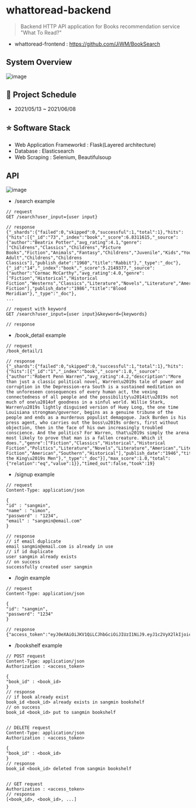 # whattoread-backend
> Backend HTTP API application for Books recommendation service "What To Read?"

- whattoread-frontend : https://github.com/JiWM/BookSearch

## System Overview
![image](https://user-images.githubusercontent.com/68796085/121776147-3baba580-cbc6-11eb-97a5-3cb8e683b137.png)


## 📅 Project Schedule
- 2021/05/13 ~ 2021/06/08 

## ⭐ Software Stack
- Web Application Frameworkd : Flask(Layered architecture)
- Database : Elasticsearch
- Web Scraping : Selenium, Beautifulsoup

## API
![image](https://user-images.githubusercontent.com/68796085/120313846-83544680-c315-11eb-9cd1-4dd774bc669e.png)


- /search example

```
// request
GET /search?user_input={user input}

// response
{"_shards":{"failed":0,"skipped":0,"successful":1,"total":1},"hits":{"hits":[{"_id":"73","_index":"book","_score":6.8311615,"_source":{"author":"Beatrix Potter","avg_rating":4.1,"genre":["Childrens","Classics","Childrens","Picture Books","Fiction","Animals","Fantasy","Childrens","Juvenile","Kids","Young Adult","Childrens","Childrens Classics"],"publish_date":"1960","title":"Rabbit"},"_type":"_doc"},{"_id":"14","_index":"book","_score":5.2149377,"_source":{"author":"Cormac McCarthy","avg_rating":4.0,"genre":["Fiction","Historical","Historical Fiction","Westerns","Classics","Literature","Novels","Literature","American","Horror","Historical","Literary Fiction"],"publish_date":"1986","title":"Blood Meridian"},"_type":"_doc"},
...

// request with keyword
GET /search?user_input={user input}&keyword={keywords}

// response

```

- /book_detail example

```
// request
/book_detail/1

// response
{"_shards":{"failed":0,"skipped":0,"successful":1,"total":1},"hits":{"hits":[{"_id":"1","_index":"book","_score":1.0,"_source":{"author":"Robert Penn Warren","avg_rating":4.2,"description":"More than just a classic political novel, Warren\u2019s tale of power and corruption in the Depression-era South is a sustained meditation on the unforeseen consequences of every human act, the vexing connectedness of all people and the possibility\u2014it\u2019s not much of one\u2014of goodness in a sinful world. Willie Stark, Warren\u2019s lightly disguised version of Huey Long, the one time Louisiana strongman/governor, begins as a genuine tribune of the people and ends as a murderous populist demagogue. Jack Burden is his press agent, who carries out the boss\u2019s orders, first without objection, then in the face of his own increasingly troubled conscience. And the politics? For Warren, that\u2019s simply the arena most likely to prove that man is a fallen creature. Which it does.","genre":["Fiction","Classics","Historical","Historical Fiction","Politics","Literature","Novels","Literature","American","Literary Fiction","American","Southern","Historical"],"publish_date":"1946","title":"All the King\u2019s Men"},"_type":"_doc"}],"max_score":1.0,"total":{"relation":"eq","value":1}},"timed_out":false,"took":19}

```


- /signup example


```
// request
Content-Type: application/json

{
"id" : "sangmin",
"name" : "simon",
"password" : "1234",
"email" : "sangmin@email.com"
}

// response
// if email duplicate
email sangmin@email.com is already in use
// if id duplicate
user sangmin already exists
// on success
successfully created user sangmin
```


- /login example

```
// request
Content-Type: application/json

{
"id": "sangmin",
"password": "1234"
}

// response
{"access_token":"eyJ0eXAiOiJKV1QiLCJhbGciOiJIUzI1NiJ9.eyJ1c2VyX2lkIjoic2FuZ20xaW4iLCJleHAiOjE2MjIyMzI0NTN9.hIEQeWs70rBH7CToraJhTSzDDcsUMaNwEg6iwDVKhYw","user_id":"sangmin"}
```

- /bookshelf example

```
// POST request
Content-Type: application/json
Authorization : <access_token>

{
"book_id" : <book_id>
}
// response
// if book already exist
book_id <book_id> already exists in sangmin bookshelf
// on success
book_id <book_id> put to sangmin bookshelf


// DELETE request
Content-Type: application/json
Authorization : <access_token>

{
"book_id" : <book_id>
}
// response
book_id <book_id> deleted from sangmin bookshelf


// GET request
Authorization : <access_token>
// response
[<book_id>, <book_id>, ...]
```

